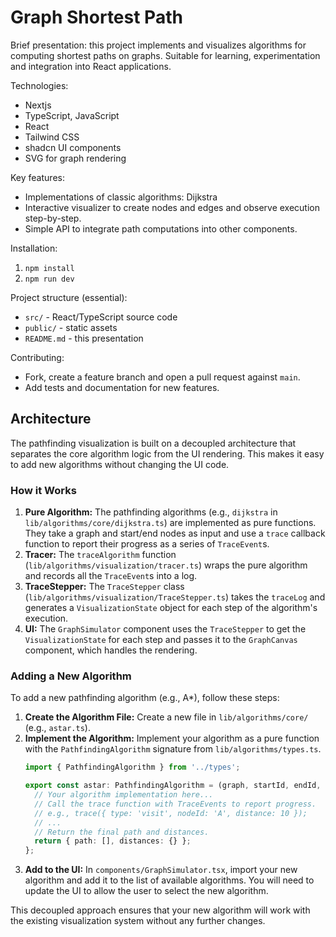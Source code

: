 # Graph Shortest Path

Brief presentation: this project implements and visualizes algorithms for computing shortest paths on graphs. Suitable for learning, experimentation and integration into React applications.

Technologies:
- Nextjs
- TypeScript, JavaScript
- React
- Tailwind CSS
- shadcn UI components
- SVG for graph rendering

Key features:
- Implementations of classic algorithms: Dijkstra
- Interactive visualizer to create nodes and edges and observe execution step\-by\-step.
- Simple API to integrate path computations into other components.

Installation:
1. `npm install`
2. `npm run dev`

Project structure (essential):
- `src/` \- React/TypeScript source code
- `public/` \- static assets
- `README.md` \- this presentation

Contributing:
- Fork, create a feature branch and open a pull request against `main`.
- Add tests and documentation for new features.

## Architecture

The pathfinding visualization is built on a decoupled architecture that separates the core algorithm logic from the UI rendering. This makes it easy to add new algorithms without changing the UI code.

### How it Works

1.  **Pure Algorithm:** The pathfinding algorithms (e.g., `dijkstra` in `lib/algorithms/core/dijkstra.ts`) are implemented as pure functions. They take a graph and start/end nodes as input and use a `trace` callback function to report their progress as a series of `TraceEvent`s.
2.  **Tracer:** The `traceAlgorithm` function (`lib/algorithms/visualization/tracer.ts`) wraps the pure algorithm and records all the `TraceEvent`s into a log.
3.  **TraceStepper:** The `TraceStepper` class (`lib/algorithms/visualization/TraceStepper.ts`) takes the `traceLog` and generates a `VisualizationState` object for each step of the algorithm's execution.
4.  **UI:** The `GraphSimulator` component uses the `TraceStepper` to get the `VisualizationState` for each step and passes it to the `GraphCanvas` component, which handles the rendering.

### Adding a New Algorithm

To add a new pathfinding algorithm (e.g., A*), follow these steps:

1.  **Create the Algorithm File:** Create a new file in `lib/algorithms/core/` (e.g., `astar.ts`).
2.  **Implement the Algorithm:** Implement your algorithm as a pure function with the `PathfindingAlgorithm` signature from `lib/algorithms/types.ts`.
    ```typescript
    import { PathfindingAlgorithm } from '../types';

    export const astar: PathfindingAlgorithm = (graph, startId, endId, trace) => {
      // Your algorithm implementation here...
      // Call the trace function with TraceEvents to report progress.
      // e.g., trace({ type: 'visit', nodeId: 'A', distance: 10 });
      // ...
      // Return the final path and distances.
      return { path: [], distances: {} };
    };
    ```
3.  **Add to the UI:** In `components/GraphSimulator.tsx`, import your new algorithm and add it to the list of available algorithms. You will need to update the UI to allow the user to select the new algorithm.

This decoupled approach ensures that your new algorithm will work with the existing visualization system without any further changes.